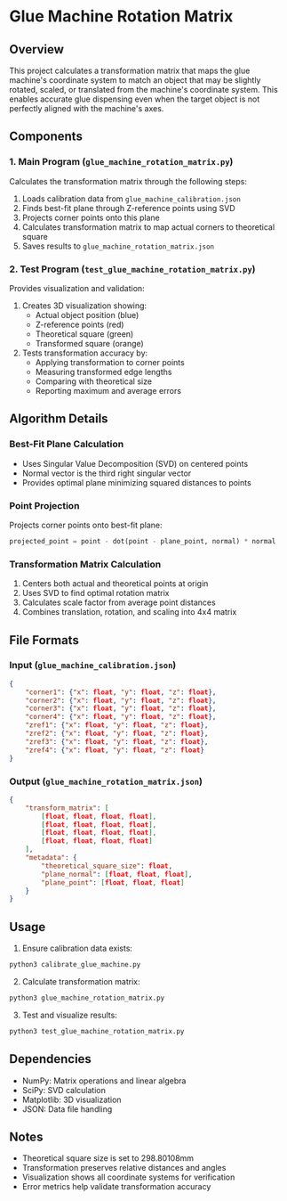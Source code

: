 # Glue Machine Rotation Matrix

## Overview
This project calculates a transformation matrix that maps the glue machine's coordinate system to match an object that may be slightly rotated, scaled, or translated from the machine's coordinate system. This enables accurate glue dispensing even when the target object is not perfectly aligned with the machine's axes.

## Components

### 1. Main Program (`glue_machine_rotation_matrix.py`)
Calculates the transformation matrix through the following steps:
1. Loads calibration data from `glue_machine_calibration.json`
2. Finds best-fit plane through Z-reference points using SVD
3. Projects corner points onto this plane
4. Calculates transformation matrix to map actual corners to theoretical square
5. Saves results to `glue_machine_rotation_matrix.json`

### 2. Test Program (`test_glue_machine_rotation_matrix.py`)
Provides visualization and validation:
1. Creates 3D visualization showing:
   - Actual object position (blue)
   - Z-reference points (red)
   - Theoretical square (green)
   - Transformed square (orange)
2. Tests transformation accuracy by:
   - Applying transformation to corner points
   - Measuring transformed edge lengths
   - Comparing with theoretical size
   - Reporting maximum and average errors

## Algorithm Details

### Best-Fit Plane Calculation
- Uses Singular Value Decomposition (SVD) on centered points
- Normal vector is the third right singular vector
- Provides optimal plane minimizing squared distances to points

### Point Projection
Projects corner points onto best-fit plane:
```python
projected_point = point - dot(point - plane_point, normal) * normal
```

### Transformation Matrix Calculation
1. Centers both actual and theoretical points at origin
2. Uses SVD to find optimal rotation matrix
3. Calculates scale factor from average point distances
4. Combines translation, rotation, and scaling into 4x4 matrix

## File Formats

### Input (`glue_machine_calibration.json`)
```json
{
    "corner1": {"x": float, "y": float, "z": float},
    "corner2": {"x": float, "y": float, "z": float},
    "corner3": {"x": float, "y": float, "z": float},
    "corner4": {"x": float, "y": float, "z": float},
    "zref1": {"x": float, "y": float, "z": float},
    "zref2": {"x": float, "y": float, "z": float},
    "zref3": {"x": float, "y": float, "z": float},
    "zref4": {"x": float, "y": float, "z": float}
}
```

### Output (`glue_machine_rotation_matrix.json`)
```json
{
    "transform_matrix": [
        [float, float, float, float],
        [float, float, float, float],
        [float, float, float, float],
        [float, float, float, float]
    ],
    "metadata": {
        "theoretical_square_size": float,
        "plane_normal": [float, float, float],
        "plane_point": [float, float, float]
    }
}
```

## Usage

1. Ensure calibration data exists:
```bash
python3 calibrate_glue_machine.py
```

2. Calculate transformation matrix:
```bash
python3 glue_machine_rotation_matrix.py
```

3. Test and visualize results:
```bash
python3 test_glue_machine_rotation_matrix.py
```

## Dependencies
- NumPy: Matrix operations and linear algebra
- SciPy: SVD calculation
- Matplotlib: 3D visualization
- JSON: Data file handling

## Notes
- Theoretical square size is set to 298.80108mm
- Transformation preserves relative distances and angles
- Visualization shows all coordinate systems for verification
- Error metrics help validate transformation accuracy
